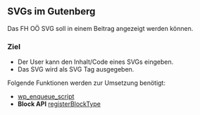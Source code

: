 ## SVGs im Gutenberg

Das FH OÖ SVG soll in einem Beitrag angezeigt werden können.

### Ziel

* Der User kann den Inhalt/Code eines SVGs eingeben.
* Das SVG wird als SVG Tag ausgegeben.

Folgende Funktionen werden zur Umsetzung benötigt:
* [wp_enqueue_script](https://developer.wordpress.org/reference/functions/wp_enqueue_script/) 
* **Block API** [registerBlockType](https://developer.wordpress.org/block-editor/developers/block-api/block-registration/)
